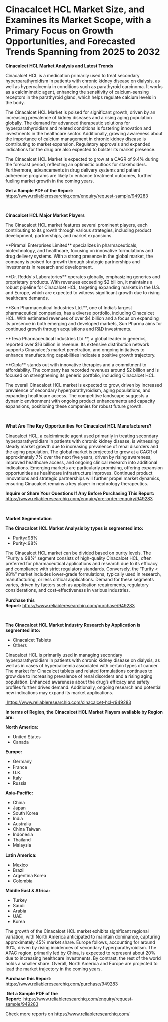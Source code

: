<p><h1>Cinacalcet HCL Market Size, and Examines its Market Scope, with a Primary Focus on Growth Opportunities, and Forecasted Trends Spanning from 2025 to 2032</h1></p><p><strong>Cinacalcet HCL Market Analysis and Latest Trends</strong></p>
<p><p>Cinacalcet HCL is a medication primarily used to treat secondary hyperparathyroidism in patients with chronic kidney disease on dialysis, as well as hypercalcemia in conditions such as parathyroid carcinoma. It works as a calcimimetic agent, enhancing the sensitivity of calcium-sensing receptors in the parathyroid gland, which helps regulate calcium levels in the body. </p><p>The Cinacalcet HCL Market is poised for significant growth, driven by an increasing prevalence of kidney diseases and a rising aging population globally. The demand for advanced therapeutic solutions for hyperparathyroidism and related conditions is fostering innovation and investments in the healthcare sector. Additionally, growing awareness about the importance of calcium management in chronic kidney disease is contributing to market expansion. Regulatory approvals and expanded indications for the drug are also expected to bolster its market presence.</p><p>The Cinacalcet HCL Market is expected to grow at a CAGR of 9.4% during the forecast period, reflecting an optimistic outlook for stakeholders. Furthermore, advancements in drug delivery systems and patient adherence programs are likely to enhance treatment outcomes, further fueling market growth in the coming years.</p></p>
<p><strong>Get a Sample PDF of the Report:&nbsp;</strong> <a href="https://www.reliableresearchiq.com/enquiry/request-sample/949283?utm_campaign=120&utm_medium=2&utm_source=Github&utm_content=ia&utm_term=30012025&utm_id=cinacalcet-hcl">https://www.reliableresearchiq.com/enquiry/request-sample/949283</a></p>
<p>&nbsp;</p>
<p><strong>Cinacalcet HCL Major Market Players</strong></p>
<p><p>The Cinacalcet HCL market features several prominent players, each contributing to its growth through various strategies, including product development, partnerships, and market expansions.</p><p>**Piramal Enterprises Limited** specializes in pharmaceuticals, biotechnology, and healthcare, focusing on innovative formulations and drug delivery systems. With a strong presence in the global market, the company is poised for growth through strategic partnerships and investments in research and development.</p><p>**Dr. Reddy's Laboratories** operates globally, emphasizing generics and proprietary products. With revenues exceeding $2 billion, it maintains a robust pipeline for Cinacalcet HCL, targeting expanding markets in the U.S. and Europe, which are expected to witness significant growth due to rising healthcare demands.</p><p>**Sun Pharmaceutical Industries Ltd.**, one of India’s largest pharmaceutical companies, has a diverse portfolio, including Cinacalcet HCL. With estimated revenues of over $4 billion and a focus on expanding its presence in both emerging and developed markets, Sun Pharma aims for continued growth through acquisitions and R&D investments.</p><p>**Teva Pharmaceutical Industries Ltd.**, a global leader in generics, reported over $16 billion in revenue. Its extensive distribution network supports Cinacalcet’s market penetration, and ongoing initiatives to enhance manufacturing capabilities indicate a positive growth trajectory.</p><p>**Cipla** stands out with innovative therapies and a commitment to affordability. The company has recorded revenues around $2 billion and is focused on strengthening its generic portfolio, including Cinacalcet HCL.</p><p>The overall Cinacalcet HCL market is expected to grow, driven by increased prevalence of secondary hyperparathyroidism, aging populations, and expanding healthcare access. The competitive landscape suggests a dynamic environment with ongoing product enhancements and capacity expansions, positioning these companies for robust future growth.</p></p>
<p>&nbsp;</p>
<p><strong>What Are The Key Opportunities For Cinacalcet HCL Manufacturers?</strong></p>
<p><p>Cinacalcet HCL, a calcimimetic agent used primarily in treating secondary hyperparathyroidism in patients with chronic kidney disease, is witnessing steady market growth due to increasing prevalence of renal disorders and the aging population. The global market is projected to grow at a CAGR of approximately 7% over the next five years, driven by rising awareness, improved healthcare access, and ongoing clinical research into additional indications. Emerging markets are particularly promising, offering expansion opportunities as healthcare infrastructure improves. Continued product innovations and strategic partnerships will further propel market dynamics, ensuring Cinacalcet remains a key player in nephrology therapeutics.</p></p>
<p><strong>Inquire or Share Your Questions If Any Before Purchasing This Report:</strong> <a href="https://www.reliableresearchiq.com/enquiry/pre-order-enquiry/949283?utm_campaign=120&utm_medium=2&utm_source=Github&utm_content=ia&utm_term=30012025&utm_id=cinacalcet-hcl">https://www.reliableresearchiq.com/enquiry/pre-order-enquiry/949283</a></p>
<p>&nbsp;</p>
<p><strong>Market Segmentation</strong></p>
<p><strong>The Cinacalcet HCL Market Analysis by types is segmented into:</strong></p>
<p><ul><li>Purity≥98%</li><li>Purity<98%</li></ul></p>
<p><p>The Cinacalcet HCL market can be divided based on purity levels. The “Purity ≥ 98%” segment consists of high-quality Cinacalcet HCL, often preferred for pharmaceutical applications and research due to its efficacy and compliance with strict regulatory standards. Conversely, the “Purity < 98%” market includes lower-grade formulations, typically used in research, manufacturing, or less critical applications. Demand for these segments varies, driven by factors such as application requirements, regulatory considerations, and cost-effectiveness in various industries.</p></p>
<p><strong>Purchase this Report:&nbsp;</strong><a href="https://www.reliableresearchiq.com/purchase/949283?utm_campaign=120&utm_medium=2&utm_source=Github&utm_content=ia&utm_term=30012025&utm_id=cinacalcet-hcl">https://www.reliableresearchiq.com/purchase/949283</a></p>
<p>&nbsp;</p>
<p><strong>The Cinacalcet HCL Market Industry Research by Application is segmented into:</strong></p>
<p><ul><li>Cinacalcet Tablets</li><li>Others</li></ul></p>
<p><p>Cinacalcet HCL is primarily used in managing secondary hyperparathyroidism in patients with chronic kidney disease on dialysis, as well as in cases of hypercalcemia associated with certain types of cancer. The market for Cinacalcet tablets and related formulations continues to grow due to increasing prevalence of renal disorders and a rising aging population. Enhanced awareness about the drug’s efficacy and safety profiles further drives demand. Additionally, ongoing research and potential new indications may expand its market applications.</p></p>
<p><a href="https://www.reliableresearchiq.com/cinacalcet-hcl-r949283?utm_campaign=120&utm_medium=2&utm_source=Github&utm_content=ia&utm_term=30012025&utm_id=cinacalcet-hcl">&nbsp;https://www.reliableresearchiq.com/cinacalcet-hcl-r949283</a></p>
<p><strong>In terms of Region, the Cinacalcet HCL Market Players available by Region are:</strong></p>
<p>
    <p> <strong> North America: </strong>
        <ul>
            <li>United States</li>
            <li>Canada</li>
        </ul>
        </p> 
    <p> <strong> Europe: </strong>
        <ul>
            <li>Germany</li>
            <li>France</li>
            <li>U.K.</li>
            <li>Italy</li>
            <li>Russia</li>
        </ul>
        </p> 
    <p> <strong> Asia-Pacific: </strong>
        <ul>
            <li>China</li>
            <li>Japan</li>
            <li>South Korea</li>
            <li>India</li>
            <li>Australia</li>
            <li>China Taiwan</li>
            <li>Indonesia</li>
            <li>Thailand</li>
            <li>Malaysia</li>
        </ul>
        </p> 
    <p> <strong> Latin America: </strong>
        <ul>
            <li>Mexico</li>
            <li>Brazil</li>
            <li>Argentina Korea</li>
            <li>Colombia</li>
        </ul>
        </p> 
    <p> <strong> Middle East & Africa: </strong>
        <ul>
            <li>Turkey</li>
            <li>Saudi</li>
            <li>Arabia</li>
            <li>UAE</li>
            <li>Korea</li>
        </ul>
    </p>
    </p>
<p><p>The growth of the Cinacalcet HCL market exhibits significant regional variation, with North America anticipated to maintain dominance, capturing approximately 45% market share. Europe follows, accounting for around 30%, driven by rising incidences of secondary hyperparathyroidism. The APAC region, primarily led by China, is expected to represent about 20% due to increasing healthcare investments. By contrast, the rest of the world holds a smaller share. Overall, North America and Europe are projected to lead the market trajectory in the coming years.</p></p>
<p><strong>Purchase this Report: </strong><a href="https://www.reliableresearchiq.com/purchase/949283?utm_campaign=120&utm_medium=2&utm_source=Github&utm_content=ia&utm_term=30012025&utm_id=cinacalcet-hcl">https://www.reliableresearchiq.com/purchase/949283</a></p>
<p>&nbsp;<strong>Get a Sample PDF of the Report:&nbsp;&nbsp;</strong><a href="https://www.reliableresearchiq.com/enquiry/request-sample/949283?utm_campaign=120&utm_medium=2&utm_source=Github&utm_content=ia&utm_term=30012025&utm_id=cinacalcet-hcl">https://www.reliableresearchiq.com/enquiry/request-sample/949283</a></p>
<p><strong></strong></p>
<p>Check more reports on <a href="https://www.reliableresearchiq.com/?utm_campaign=120&utm_medium=2&utm_source=Github&utm_content=ia&utm_term=30012025&utm_id=cinacalcet-hcl">https://www.reliableresearchiq.com/</a></p>